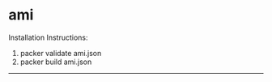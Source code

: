 # ami
Installation Instructions:
1) packer validate ami.json
2) packer build ami.json
--------------------------------------------